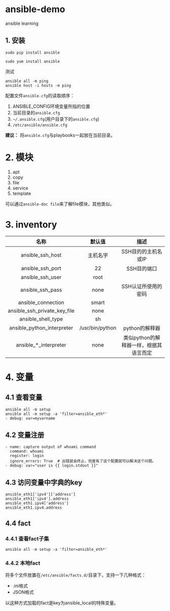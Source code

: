 # ansible-demo
ansible learning

## 1. 安装

```shell
sudo pip install ansible

sudo yum install ansible
```

测试
```shell
ansible all -m ping
ansible host -i hosts -m ping
```

配置文件`ansible.cfg`的读取顺序：
1. ANSIBLE_CONFIG环境变量所指的位置
2. 当前目录的`ansible.cfg`
3. `~/.ansible.cfg`(用户目录下的`ansible.cfg`)
4. `/etc/ansible/ansible.cfg`

**建议：** 将`ansible.cfg`与playbooks一起放在当前目录。

# 2. 模块
1. apt
2. copy
3. file
4. service
5. template

可以通过`ansible-doc file`来了解file模块，其他类似。


# 3. inventory

名称|默认值|描述
:---:|:---:|:---:
ansible_ssh_host|主机名字|SSH目的的主机名或IP
ansible_ssh_port|22|SSH目的端口
ansible_ssh_user|root|
ansible_ssh_pass|none|SSH认证所使用的密码
ansible_connection|smart|
ansible_ssh_private_key_file|none|
ansible_shell_type|sh|
ansible_python_interpreter|/usr/bin/python|python的解释器
ansible\_\*\_interpreter|none|类似python的解释器一样，根据其语言而定

# 4. 变量

## 4.1 查看变量
```shell
ansible all -m setup
ansible all -m setup -a 'filter=ansible_eth*'
- debug: var=myvarname
```

## 4.2 变量注册

```
- name: capture output of whoami command
  command: whoami
  register: login
  ignore_errors: True  # 出错就会终止，但是有了这个配置就可以解决这个问题。
- debug: var="user is {{ login.stdout }}"
```

## 4.3 访问变量中字典的key

```
ansible_eth1['ipv4']['address']
ansible_eth1['ipv4'].address
ansible_eth1.ipv4['address']
ansible_eth1.ipv4.address
```

## 4.4 fact
### 4.4.1 查看fact子集
```
ansible all -m setup -a 'filter=ansible_eth*'
```

### 4.4.2 本地fact
将多个文件放置在`/etc/ansible/facts.d/`目录下，支持一下几种格式：

- .ini格式
- JSON格式

以这种方式加载的fact是key为ansible_local的特殊变量。
